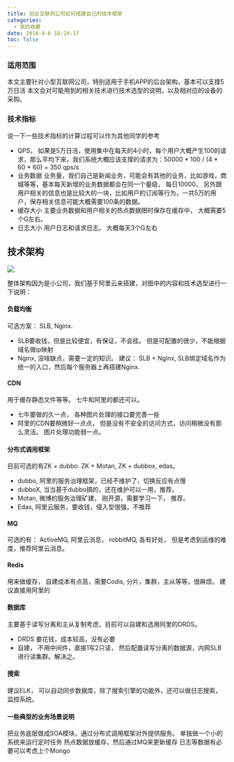 ```yaml
---
title: 创业互联网公司如何搭建自己的技术框架
categories:
  - 我的收藏
date: 2016-9-6 18:24:17
toc: false
---
```


### 适用范围
本文主要针对小型互联网公司，特别适用于手机APP的后台架构，基本可以支撑5万日活
本文会对可能用到的相关技术进行技术选型的说明，以及相对应的设备的采购。

### 技术指标
说一下一些技术指标的计算过程可以作为其他同学的参考
- QPS， 如果是5万日活，使用集中在每天的4小时，每个用户大概产生100的请求，那么平均下来，我们系统大概应该支撑的请求为：50000 * 100 / (4 * 60 * 60) = 350 qps/s
- 业务数据 业务量，我们自己是新闻业务，可能会有其他的业务，比如游戏，商城等等，基本每天新增的业务数据都会在同一个量级， 每日10000， 另外跟用户相关的信息也是比较大的一块，比如用户的订阅等行为，一共5万的用户，保存相关信息可能大概需要100条的数据。
- 缓存大小 主要业务数据和用户相关的热点数据限时保存在缓存中， 大概需要5个G左右。
- 日志大小 用户日志和请求日志。 大概每天3个G左右

## 技术架构
![](https://yqfile.alicdn.com/a8c7785310dd2249d71a68d05910ca203a9b5ff1.png)

<!-- more -->

整体架构因为是小公司，我们基于阿里云来搭建，对图中的内容和技术选型进行一下说明：

#### 负载均衡
 可选方案： SLB, Nginx.
 - SLB要收钱，但是比较便宜，有保证，不会挂。 但是可配置的很少，不能根据域名做ip映射
 - Nginx, 没啥缺点，需要一定的知识。
建议： SLB + Nginx, SLB绑定域名作为统一的入口，然后每个服务器上再搭建Nginx.

#### CDN
用于缓存静态文件等等。 七牛和阿里的都还可以。
- 七牛要做的久一点， 各种图片处理的接口要完善一些
- 阿里的CDN要稍微好一点点， 但是没有不安全的访问方式，访问稍微没有那么灵活。 图片处理功能弱一点。

#### 分布式调用框架
目前可选的有ZK + dubbo. ZK + Motan, ZK + dubbox, edas。
- dubbo, 阿里的服务治理框架，已经不维护了，切换反应有点慢
- dubboX, 当当基于dubbo搞的，还在维护可以一用，推荐。
- Motan, 微博的服务治理矿建， 刚开源，需要学习一下， 推荐。
- Edas, 阿里云服务，要收钱，侵入型很强，不推荐

#### MQ
可选的有： ActiveMQ, 阿里云消息， robbitMQ, 
各有好处， 但是考虑到运维的难度，推荐阿里云消息。

#### Redis
用来做缓存， 自建成本有点高，需要Codis, 分片，集群，主从等等，很麻烦。 建议直接用阿里的

#### 数据库
主要基于读写分离和主从复制考虑，目前可以自建和选用阿里的DRDS。
- DRDS 要花钱，成本较高，没有必要
- 自建，  不用中间件，直接1写2只读， 然后配置读写分离的数据源，内网SLB进行读集群。解决之。

#### 搜索
建议ELK， 可以自动同步数据库，除了搜索引擎的功能外，还可以做日志搜索，监控系统。

#### 一些典型的业务场景说明
把业务底层做成SOA模块，通过分布式调用框架对外提供服务。
单独做一个小的系统来运行定时任务
热点数据放缓存，然后通过MQ来更新缓存
日志等数据有必要可以考虑上个Mongo

</br>